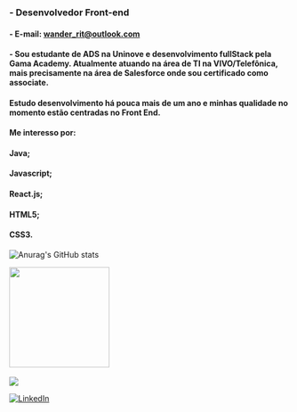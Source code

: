### - Desenvolvedor Front-end
#### - E-mail: wander_rit@outlook.com
#### - Sou estudante de ADS na Uninove e desenvolvimento fullStack pela Gama Academy. Atualmente atuando na área de TI na VIVO/Telefônica, mais precisamente na área de Salesforce onde sou certificado como associate.
#### Estudo desenvolvimento há pouca mais de um ano e minhas qualidade no momento estão centradas no Front End.
#### Me interesso por:
#### Java;
#### Javascript;
#### React.js;
#### HTML5;
#### CSS3.
![Anurag's GitHub stats](https://github-readme-stats.vercel.app/api?username=WANDERRIT&show_icons=true&theme=tokyonight)
  
<img height="180em" src="https://readme-tx.vercel.app/api/top-langs/?username=WANDERRIT&layout=compact&langs_count=7&theme=dark"/>
</div>

 

<div id="Redes"> 
<!--  <a href="https://api.whatsapp.com/send?phone=5511951329372&text=Ola,%20vi%20seu%20numero%20em%20seu%20github."> -->
<!--     <img src="https://img.shields.io/badge/WhatsApp-25D366?style=for-the-badge&logo=whatsapp&logoColor=white" target="_blank"></a> -->
<div style="display: inline_block"><br>
<img src="https://skills.thijs.gg/icons?i=javascript,typescript,css,html,react">

[![LinkedIn](https://img.shields.io/badge/LinkedIn-000?style=for-the-badge&logo=linkedin&logoColor=0E76A8)](https://www.linkedin.com/in/wander-riti-1035b6190/)
